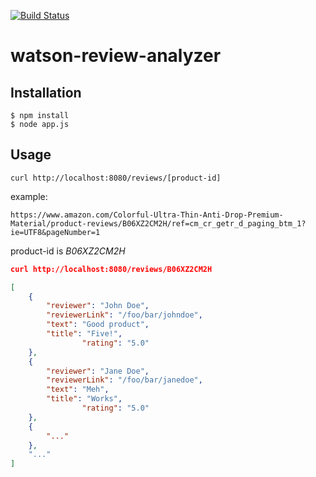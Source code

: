 [![Build Status](https://travis-ci.org/IBM/watson-review-analyzer.svg?branch=master)](https://travis-ci.org/IBM/watson-review-analyzer)

# watson-review-analyzer

## Installation
```
$ npm install
$ node app.js
```

## Usage
`curl http://localhost:8080/reviews/[product-id]`

example:

`https://www.amazon.com/Colorful-Ultra-Thin-Anti-Drop-Premium-Material/product-reviews/B06XZ2CM2H/ref=cm_cr_getr_d_paging_btm_1?ie=UTF8&pageNumber=1`

product-id is _B06XZ2CM2H_
```JSON
curl http://localhost:8080/reviews/B06XZ2CM2H

[
	{
		"reviewer": "John Doe",
		"reviewerLink": "/foo/bar/johndoe",
		"text": "Good product",
		"title": "Five!",
                "rating": "5.0"
	},
	{
		"reviewer": "Jane Doe",
		"reviewerLink": "/foo/bar/janedoe",
		"text": "Meh",
		"title": "Works",
                "rating": "5.0"
	},
	{
		"..."
	},
	"..."
]
```
